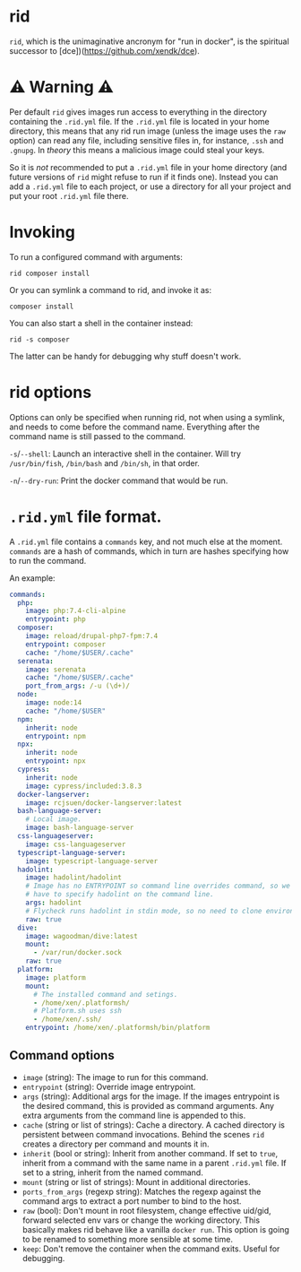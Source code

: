 # rid

`rid`, which is the unimaginative ancronym for "run in docker", is the
spiritual successor to [dce])(https://github.com/xendk/dce).

# ⚠ Warning ⚠

Per default `rid` gives images run access to everything in the
directory containing the `.rid.yml` file. If the `.rid.yml` file is
located in your home directory, this means that any rid run image
(unless the image uses the `raw` option) can read any file, including
sensitive files in, for instance, `.ssh` and `.gnupg`. In *theory*
this means a malicious image could steal your keys.

So it is *not* recommended to put a `.rid.yml` file in your home
directory (and future versions of `rid` might refuse to run if it
finds one). Instead you can add a `.rid.yml` file to each project, or
use a directory for all your project and put your root `.rid.yml` file
there.

# Invoking

To run a configured command with arguments:

``` shell
rid composer install
```

Or you can symlink a command to rid, and invoke it as:

``` shell
composer install
```

You can also start a shell in the container instead:

``` shell
rid -s composer
```

The latter can be handy for debugging why stuff doesn't work.

# rid options

Options can only be specified when running rid, not when using a
symlink, and needs to come before the command name. Everything after
the command name is still passed to the command.

`-s`/`--shell`: Launch an interactive shell in the container. Will try
`/usr/bin/fish`, `/bin/bash` and `/bin/sh`, in that order.

`-n`/`--dry-run`: Print the docker command that would be run.

# `.rid.yml` file format.

A `.rid.yml` file contains a `commands` key, and not much else at the
moment. `commands` are a hash of commands, which in turn are hashes
specifying how to run the command.

An example:

``` yaml
commands:
  php:
    image: php:7.4-cli-alpine
    entrypoint: php
  composer:
    image: reload/drupal-php7-fpm:7.4
    entrypoint: composer
    cache: "/home/$USER/.cache"
  serenata:
    image: serenata
    cache: "/home/$USER/.cache"
    port_from_args: /-u (\d+)/
  node:
    image: node:14
    cache: "/home/$USER"
  npm:
    inherit: node
    entrypoint: npm
  npx:
    inherit: node
    entrypoint: npx
  cypress:
    inherit: node
    image: cypress/included:3.8.3
  docker-langserver:
    image: rcjsuen/docker-langserver:latest
  bash-language-server:
    # Local image.
    image: bash-language-server
  css-languageserver:
    image: css-languageserver
  typescript-language-server:
    image: typescript-language-server
  hadolint:
    image: hadolint/hadolint
    # Image has no ENTRYPOINT so command line overrides command, so we
    # have to specify hadolint on the command line.
    args: hadolint
    # Flycheck runs hadolint in stdin mode, so no need to clone environment.
    raw: true
  dive:
    image: wagoodman/dive:latest
    mount:
      - /var/run/docker.sock
    raw: true
  platform:
    image: platform
    mount:
      # The installed command and setings.
      - /home/xen/.platformsh/
      # Platform.sh uses ssh
      - /home/xen/.ssh/
    entrypoint: /home/xen/.platformsh/bin/platform
```

## Command options

* `image` (string): The image to run for this command.
* `entrypoint` (string): Override image entrypoint.
* `args` (string): Additional args for the image. If the images entrypoint is
  the desired command, this is provided as command arguments. Any
  extra arguments from the command line is appended to this.
* `cache` (string or list of strings): Cache a directory. A cached directory is persistent between
  command invocations. Behind the scenes `rid` creates a directory per
  command and mounts it in.
* `inherit` (bool or string): Inherit from another command. If set to
  `true`, inherit from a command with the same name in a parent
  `.rid.yml` file. If set to a string, inherit from the named command.
* `mount` (string or list of strings): Mount in additional directories.
* `ports_from_args` (regexp string): Matches the regexp against the
  command args to extract a port number to bind to the host.
* `raw` (bool): Don't mount in root filesystem, change effective
  uid/gid, forward selected env vars or change the working directory.
  This basically makes rid behave like a vanilla `docker run`. This
  option is going to be renamed to something more sensible at some
  time.
* `keep`: Don't remove the container when the command exits. Useful
  for debugging.
